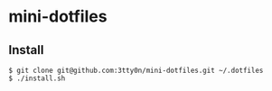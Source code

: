 # mini-dotfiles

## Install

```
$ git clone git@github.com:3tty0n/mini-dotfiles.git ~/.dotfiles
$ ./install.sh
```

